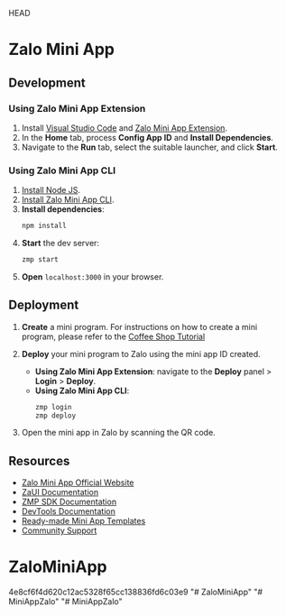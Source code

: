 HEAD

# Zalo Mini App

## Development

### Using Zalo Mini App Extension

1. Install [Visual Studio Code](https://code.visualstudio.com/download) and [Zalo Mini App Extension](https://mini.zalo.me/docs/dev-tools).
1. In the **Home** tab, process **Config App ID** and **Install Dependencies**.
1. Navigate to the **Run** tab, select the suitable launcher, and click **Start**.

### Using Zalo Mini App CLI

1. [Install Node JS](https://nodejs.org/en/download/).
1. [Install Zalo Mini App CLI](https://mini.zalo.me/docs/dev-tools/cli/intro/).
1. **Install dependencies**:
   ```bash
   npm install
   ```
1. **Start** the dev server:
   ```bash
   zmp start
   ```
1. **Open** `localhost:3000` in your browser.

## Deployment

1. **Create** a mini program. For instructions on how to create a mini program, please refer to the [Coffee Shop Tutorial](https://mini.zalo.me/tutorial/coffee-shop/step-1/)

1. **Deploy** your mini program to Zalo using the mini app ID created.

   - **Using Zalo Mini App Extension**: navigate to the **Deploy** panel > **Login** > **Deploy**.
   - **Using Zalo Mini App CLI**:
     ```bash
     zmp login
     zmp deploy
     ```

1. Open the mini app in Zalo by scanning the QR code.

## Resources

- [Zalo Mini App Official Website](https://mini.zalo.me/)
- [ZaUI Documentation](https://mini.zalo.me/documents/zaui/)
- [ZMP SDK Documentation](https://mini.zalo.me/documents/api/)
- [DevTools Documentation](https://mini.zalo.me/docs/dev-tools/)
- [Ready-made Mini App Templates](https://mini.zalo.me/zaui-templates)
- [Community Support](https://mini.zalo.me/community)

# ZaloMiniApp

4e8cf6f4d620c12ac5328f65cc138836fd6c03e9
"# ZaloMiniApp" 
"# MiniAppZalo" 
"# MiniAppZalo" 
